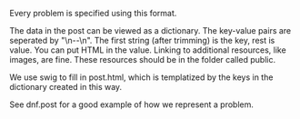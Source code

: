 Every problem is specified using this format. 

The data in the post can be viewed as a dictionary.
The key-value pairs are seperated by "\n--\n". The first string (after trimming) is the key,
rest is value.
You can put HTML in the value.
Linking to additional resources, like images, are fine. 
These resources should be in the folder called public. 

We use swig to fill in post.html, which is templatized by the keys in the dictionary created in this way.

See dnf.post for a good example of how we represent a problem.

